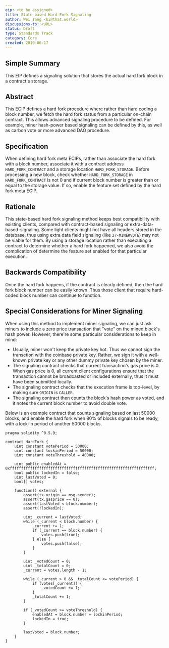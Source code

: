 ```yaml
---
eip: <to be assigned>
title: State-based Hard Fork Signaling
author: Wei Tang <hi@that.world>
discussions-to: <URL>
status: Draft
type: Standards Track
category: Core
created: 2019-06-17
---
```


## Simple Summary

This EIP defines a signaling solution that stores the actual hard fork
block in a contract's storage.

## Abstract

This ECIP defines a hard fork procedure where rather than hard coding
a block number, we fetch the hard fork status from a particular
on-chain contract. This allows advanced signaling procedure to be
defined. For example, miner hash-power based signaling can be defined
by this, as well as carbon vote or more advanced DAO procedure.

## Specification

When defining hard fork meta ECIPs, rather than associate the hard
fork with a block number, associate it with a contract address
`HARD_FORK_CONTRACT` and a storage location
`HARD_FORK_STORAGE`. Before processing a new block, check whether
`HARD_FORK_STORAGE` in `HARD_FORK_CONTRACT` is not 0 and if current
block number is greater than or equal to the storage value. If so,
enable the feature set defined by the hard fork meta ECIP.

## Rationale

This state-based hard fork signaling method keeps best compatibility
with existing clients, compared with contract-based signaling or
extra-data-based-signaling. Some light clients might not have all
headers stored in the database, thus using extra data field signaling
(like `27-MINERVOTE`) may not be viable for them. By using a storage
location rather than executing a contract to determine whether a hard
fork happened, we also avoid the complication of determine the feature
set enabled for that particular execution.

## Backwards Compatibility

Once the hard fork happens, if the contract is clearly defined, then
the hard fork block number can be easily known. Thus those client that
require hard-coded block number can continue to function.

## Special Considerations for Miner Signaling

When using this method to implement miner signaling, we can just ask
miners to include a zero price transaction that "vote" on the mined
block's hash power. However, there're some particular considerations
to keep in mind:

* Usually, miner won't keep the private key hot. Thus we cannot sign
  the transction with the coinbase private key. Rather, we sign it
  with a well-known private key or any other dummy private key chosen
  by the miner.
* The signaling contract checks that current transaction's gas price
  is 0. When gas price is 0, all current client configurations ensure
  that the transaction cannot be broadcasted or included externally,
  thus it must have been submitted locally.
* The signaling contract checks that the execution frame is top-level,
  by making sure `ORIGIN` is `CALLER`.
* The signaling contract then counts the block's hash power as voted,
  and it notes the current block number to avoid double vote.

Below is an example contract that counts signaling based on last 50000
blocks, and enable the hard fork when 80% of blocks signals to be
ready, with a lock-in period of another 50000 blocks.

```
pragma solidity ^0.5.9;

contract HardFork {
    uint constant votePeriod = 50000;
    uint constant lockinPeriod = 50000;
    uint constant voteThreshold = 40000;
    
    uint public enabledAt = 0xffffffffffffffffffffffffffffffffffffffffffffffffffffffffffffffff;
    bool public lockedIn = false;
    uint lastVoted = 0;
    bool[] votes;
    
    function() external {
        assert(tx.origin == msg.sender);
        assert(tx.gasprice == 0);
        assert(lastVoted < block.number);
        assert(!lockedIn);
        
        uint _current = lastVoted;
        while (_current < block.number) {
            _current += 1;
            if (_current == block.number) {
                votes.push(true);
            } else {
                votes.push(false);
            }
        }
        
        uint _votedCount = 0;
        uint _totalCount = 0;
        _current = votes.length - 1;
        
        while (_current > 0 && _totalCount <= votePeriod) {
            if (votes[_current]) {
                _votedCount += 1;
            }
            _totalCount += 1;
        }
        
        if (_votedCount >= voteThreshold) {
            enabledAt = block.number + lockinPeriod;
            lockedIn = true;
        }
        
        lastVoted = block.number;
    }
}
```

